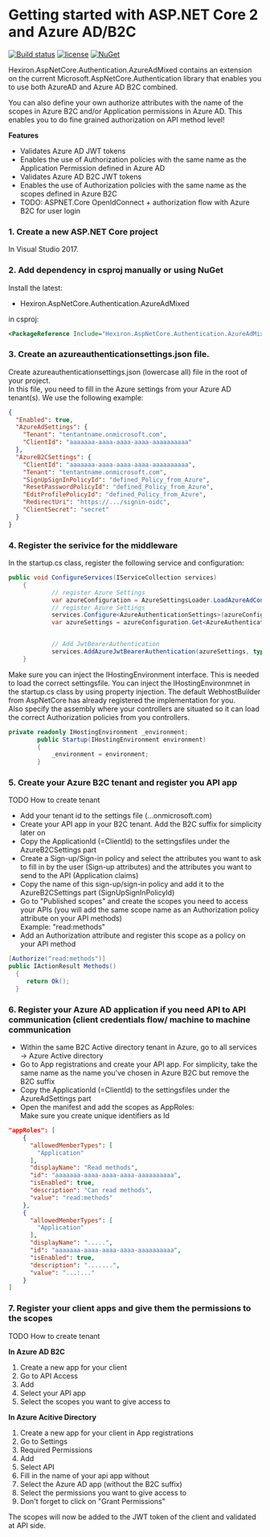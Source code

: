 # Getting started with ASP.NET Core 2 and Azure AD/B2C

[![Build status](https://ci.appveyor.com/api/projects/status/11r3paicwclfblmc/branch/master?svg=true)](https://ci.appveyor.com/project/mkeymolen/hexiron-aspnetcore-authentication-azureadmixed/branch/master)  [![license](https://img.shields.io/github/license/hexiron/Hexiron.AspNetCore.Authentication.AzureAdMixed.svg?maxAge=2592000)](https://github.com/hexiron/Hexiron.AspNetCore.Authentication.AzureAdMixed/blob/master/LICENSE)  [![NuGet](https://img.shields.io/nuget/v/Hexiron.AspNetCore.Authentication.AzureAdMixed.svg?maxAge=86400)](https://www.nuget.org/packages/Hexiron.AspNetCore.Authentication.AzureAdMixed/)

Hexiron.AspNetCore.Authentication.AzureAdMixed contains an extension on the current Microsoft.AspNetCore.Authentication library that enables  you to use both AzureAD and Azure AD B2C combined.

You can also define your own authorize attributes with the name of the scopes in Azure B2C and/or Application permissions in Azure AD. This enables you to do fine grained authorization on API method level!

**Features**  

- Validates Azure AD JWT tokens
- Enables the use of Authorization policies with the same name as the Application Permission defined in Azure AD
- Validates Azure AD B2C JWT tokens
- Enables the use of Authorization policies with the same name as the scopes defined in Azure B2C
- TODO: ASPNET.Core OpenIdConnect + authorization flow with Azure B2C for user login

### 1. Create a new ASP.NET Core project ###
In Visual Studio 2017.
### 2. Add dependency in csproj manually or using NuGet ###
Install the latest:

- Hexiron.AspNetCore.Authentication.AzureAdMixed 

in csproj:

```xml
<PackageReference Include="Hexiron.AspNetCore.Authentication.AzureAdMixed" Version="x.x.x" />
```

### 3. Create an azureauthenticationsettings.json file. 
Create azureauthenticationsettings.json (lowercase all) file in the root of your project.  
In this file, you need to fill in the Azure settings from your Azure AD tenant(s).
We use the following example:

```json
{
  "Enabled": true,
  "AzureAdSettings": {
    "Tenant": "tentantname.onmicrosoft.com",
    "ClientId": "aaaaaaa-aaaa-aaaa-aaaa-aaaaaaaaaa"
  },
  "AzureB2CSettings": {
    "ClientId": "aaaaaaa-aaaa-aaaa-aaaa-aaaaaaaaaa",
    "Tenant": "tentantname.onmicrosoft.com",
    "SignUpSignInPolicyId": "defined_Policy_from_Azure",
    "ResetPasswordPolicyId": "defined_Policy_from_Azure",
    "EditProfilePolicyId": "defined_Policy_from_Azure",
    "RedirectUri": "https://.../signin-oidc",
    "ClientSecret": "secret"
  }
}
```

### 4. Register the serivice for the middleware
In the startup.cs class, register the following service and configuration:
  
```csharp  
public void ConfigureServices(IServiceCollection services)  
    {  
			// register Azure Settings
            var azureConfiguration = AzureSettingsLoader.LoadAzureAdConfiguration(_environment);
            // register Azure Settings
            services.Configure<AzureAuthenticationSettings>(azureConfiguration);
            var azureSettings = azureConfiguration.Get<AzureAuthenticationSettings>();


            // Add JwtBearerAuthentication
            services.AddAzureJwtBearerAuthentication(azureSettings, typeof(Startup).Assembly);
    }  
```

Make sure you can inject the IHostingEnvironment interface. This is needed to load the correct settingsfile. You can inject the IHostingEnvironmnet in the startup.cs class by using property injection. The default WebhostBuilder from AspNetCore has already registered the implementation for you.  
Also specify the assembly where your controllers are situated so it can load the correct Authorization policies from you controllers.


```csharp  
private readonly IHostingEnvironment _environment;
        public Startup(IHostingEnvironment environment)
        {
            _environment = environment;
        }
```

### 5. Create your Azure B2C tenant and register you API app
TODO How to create tenant

- Add your tenant id to the settings file (...onmicrosoft.com)
- Create your API app in your B2C tenant. Add the B2C suffix for simplicity later on
- Copy the ApplicationId (=ClientId) to the settingsfiles under the AzureB2CSettings part
- Create a Sign-up/Sign-in policy and select the attributes you want to ask to fill in by the user (Sign-up attributes) and the attributes you want to send to the API (Application claims)
- Copy the name of this sign-up/sign-in policy and add it to the AzureB2CSettings part (SignUpSignInPolicyId)
- Go to "Published scopes" and create the scopes you need to access your APIs (you will add the same scope name as an Authorization policy attribute on your API methods)  
Example: "read:methods"
- Add an Authorization attribute and register this scope as a policy on your API method

```csharp
[Authorize("read:methods")]
public IActionResult Methods()
  {
     return Ok();
  }
```

### 6. Register your Azure AD application if you need API to API communication (client credentials flow/ machine to machine communication

- Within the same B2C Active directory tenant in Azure, go to all services -> Azure Active directory
- Go to App registrations and create your API app.  For simplicity, take the same name as the name you've chosen in Azure B2C but remove the B2C suffix
- Copy the ApplicationId (=ClientId) to the settingsfiles under the AzureAdSettings part
- Open the manifest and add the scopes as AppRoles:  
Make sure you create unique identifiers as Id

```json
"appRoles": [
    {
      "allowedMemberTypes": [
        "Application"
      ],
      "displayName": "Read methods",
      "id": "aaaaaaa-aaaa-aaaa-aaaa-aaaaaaaaaa",
      "isEnabled": true,
      "description": "Can read methods",
      "value": "read:methods"
    },
    {
      "allowedMemberTypes": [
        "Application"
      ],
      "displayName": ".....",
      "id": "aaaaaaa-aaaa-aaaa-aaaa-aaaaaaaaaa",
      "isEnabled": true,
      "description": ".......",
      "value": "...:..."
    }
]
```

### 7. Register your client apps and give them the permissions to the scopes
TODO How to create tenant

**In Azure AD B2C**
1. Create a new app for your client
2. Go to API Access
3. Add
4. Select your API app
5. Select the scopes you want to give access to

**In Azure Acitive Directory**
1. Create a new app for your client in App registrations
2. Go to Settings
3. Required Permissions
4. Add
5. Select API
6. Fill in the name of your api app without
7. Select the Azure AD app (without the B2C suffix)
8. Select the permissions you want to give access to
9. Don't forget to click on "Grant Permissions"

The scopes will now be added to the JWT token of the client and validated at API side.